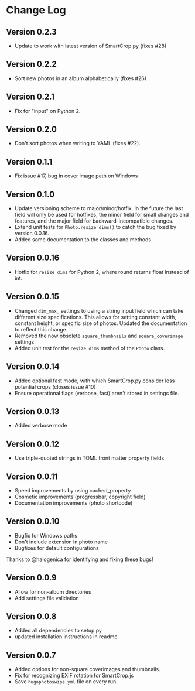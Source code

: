 # Change Log

## Version 0.2.3

- Update to work with latest version of SmartCrop.py (fixes #28)

## Version 0.2.2

- Sort new photos in an album alphabetically (fixes #26)

## Version 0.2.1

- Fix for "input" on Python 2.

## Version 0.2.0

- Don't sort photos when writing to YAML (fixes #22).

## Version 0.1.1

- Fix issue #17, bug in cover image path on Windows

## Version 0.1.0

- Update versioning scheme to major/minor/hotfix. In the future the last field 
  will only be used for hotfixes, the minor field for small changes and 
  features, and the major field for backward-incompatible changes.
- Extend unit tests for ``Photo.resize_dims()`` to catch the bug fixed by 
  version 0.0.16.
- Added some documentation to the classes and methods

## Version 0.0.16

- Hotfix for ``resize_dims`` for Python 2, where round returns float instead 
  of int.

## Version 0.0.15

- Changed ``dim_max_`` settings to using a string input field which can take 
  different size specifications. This allows for setting constant width, 
  constant height, or specific size of photos. Updated the documentation to 
  reflect this change.
- Removed the now obsolete ``square_thumbnails`` and ``square_coverimage`` 
  settings
- Added unit test for the ``resize_dims`` method of the ``Photo`` class.

## Version 0.0.14

- Added optional fast mode, with which SmartCrop.py consider less potential 
  crops (closes issue #10)
- Ensure operational flags (verbose, fast) aren't stored in settings file.

## Version 0.0.13

- Added verbose mode

## Version 0.0.12

- Use triple-quoted strings in TOML front matter property fields

## Version 0.0.11

- Speed improvements by using cached_property
- Cosmetic improvements (progressbar, copyright field)
- Documentation improvements (photo shortcode)

## Version 0.0.10

- Bugfix for Windows paths
- Don't include extension in photo name
- Bugfixes for default configurations

Thanks to @halogenica for identifying and fixing these bugs!

## Version 0.0.9

- Allow for non-album directories
- Add settings file validation

## Version 0.0.8

- Added all dependencies to setup.py
- updated installation instructions in readme

## Version 0.0.7

- Added options for non-square coverimages and thumbnails.
- Fix for recognizing EXIF rotation for SmartCrop.js
- Save ``hugophotoswipe.yml`` file on every run.
